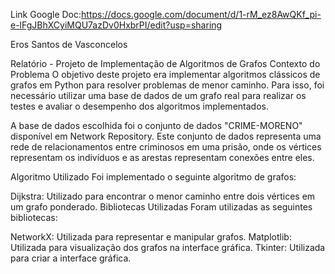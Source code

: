 Link Google Doc:https://docs.google.com/document/d/1-rM_ez8AwQKf_pi-e-lFgJBhXCyiMQU7azDv0HxbrPI/edit?usp=sharing

Eros Santos de Vasconcelos

Relatório - Projeto de Implementação de Algoritmos de Grafos
Contexto do Problema
O objetivo deste projeto era implementar algoritmos clássicos de grafos em Python para resolver problemas de menor caminho. Para isso, foi necessário utilizar uma base de dados de um grafo real para realizar os testes e avaliar o desempenho dos algoritmos implementados.

A base de dados escolhida foi o conjunto de dados "CRIME-MORENO" disponível em Network Repository. Este conjunto de dados representa uma rede de relacionamentos entre criminosos em uma prisão, onde os vértices representam os indivíduos e as arestas representam conexões entre eles.

Algoritmo Utilizado
Foi implementado o seguinte algoritmo de grafos:

Dijkstra: Utilizado para encontrar o menor caminho entre dois vértices em um grafo ponderado.
Bibliotecas Utilizadas
Foram utilizadas as seguintes bibliotecas:

NetworkX: Utilizada para representar e manipular grafos.
Matplotlib: Utilizada para visualização dos grafos na interface gráfica.
Tkinter: Utilizada para criar a interface gráfica.
